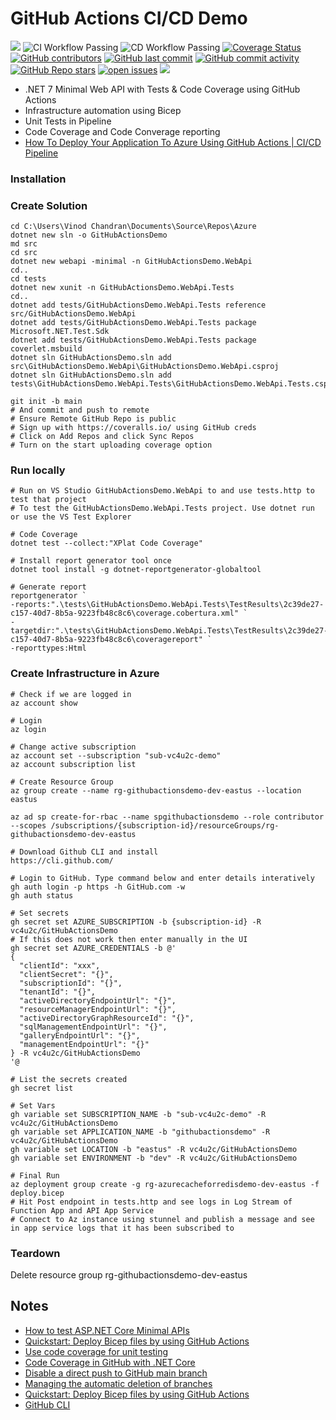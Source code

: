 # GitHub Actions CI/CD Demo

[![](https://img.shields.io/github/actions/workflow/status/vc4u2c/GitHubActionsDemo/ci-workflow.yml?branch=main)](https://github.com/vc4u2c/GitHubActionsDemo/actions?query=branch%3Amain)
![CI Workflow Passing](https://github.com/vc4u2c/GitHubActionsDemo/actions/workflows/ci-workflow.yml/badge.svg)
![CD Workflow Passing](https://github.com/vc4u2c/GitHubActionsDemo/actions/workflows/cd-workflow.yml/badge.svg)
[![Coverage Status](https://coveralls.io/repos/github/vc4u2c/GitHubActionsDemo/badge.svg?branch=main)](https://coveralls.io/github/vc4u2c/GitHubActionsDemo?branch=main)
[![GitHub contributors](https://img.shields.io/github/contributors/vc4u2c/GitHubActionsDemo)](https://github.com/vc4u2c/GitHubActionsDemo/graphs/contributors)
[![GitHub last commit](https://img.shields.io/github/last-commit/vc4u2c/GitHubActionsDemo)](https://github.com/vc4u2c/GitHubActionsDemo)
[![GitHub commit activity](https://img.shields.io/github/commit-activity/m/vc4u2c/GitHubActionsDemo)](https://github.com/vc4u2c/GitHubActionsDemo/graphs/commit-activity)
[![GitHub Repo stars](https://img.shields.io/github/stars/vc4u2c/GitHubActionsDemo)](https://github.com/vc4u2c/GitHubActionsDemo/stargazers)
[![open issues](https://img.shields.io/github/issues/vc4u2c/GitHubActionsDemo)](https://github.com/vc4u2c/GitHubActionsDemo/issues)
![](https://img.shields.io/github/license/vc4u2c/GitHubActionsDemo)

- .NET 7 Minimal Web API with Tests & Code Coverage using GitHub Actions
- Infrastructure automation using Bicep
- Unit Tests in Pipeline
- Code Coverage and Code Converage reporting
- [How To Deploy Your Application To Azure Using GitHub Actions | CI/CD Pipeline](https://www.youtube.com/watch?v=QP0pi7xe24s)

### Installation

### Create Solution

```
cd C:\Users\Vinod Chandran\Documents\Source\Repos\Azure
dotnet new sln -o GitHubActionsDemo
md src
cd src
dotnet new webapi -minimal -n GitHubActionsDemo.WebApi
cd..
cd tests
dotnet new xunit -n GitHubActionsDemo.WebApi.Tests
cd..
dotnet add tests/GitHubActionsDemo.WebApi.Tests reference src/GitHubActionsDemo.WebApi
dotnet add tests/GitHubActionsDemo.WebApi.Tests package Microsoft.NET.Test.Sdk
dotnet add tests/GitHubActionsDemo.WebApi.Tests package coverlet.msbuild
dotnet sln GitHubActionsDemo.sln add src\GitHubActionsDemo.WebApi\GitHubActionsDemo.WebApi.csproj
dotnet sln GitHubActionsDemo.sln add tests\GitHubActionsDemo.WebApi.Tests\GitHubActionsDemo.WebApi.Tests.csproj

git init -b main
# And commit and push to remote
# Ensure Remote GitHub Repo is public
# Sign up with https://coveralls.io/ using GitHub creds
# Click on Add Repos and click Sync Repos
# Turn on the start uploading coverage option
```

### Run locally

```
# Run on VS Studio GitHubActionsDemo.WebApi to and use tests.http to test that project
# To test the GitHubActionsDemo.WebApi.Tests project. Use dotnet run or use the VS Test Explorer

# Code Coverage
dotnet test --collect:"XPlat Code Coverage"

# Install report generator tool once
dotnet tool install -g dotnet-reportgenerator-globaltool

# Generate report
reportgenerator `
-reports:".\tests\GitHubActionsDemo.WebApi.Tests\TestResults\2c39de27-c157-40d7-8b5a-9223fb48c8c6\coverage.cobertura.xml" `
-targetdir:".\tests\GitHubActionsDemo.WebApi.Tests\TestResults\2c39de27-c157-40d7-8b5a-9223fb48c8c6\coveragereport" `
-reporttypes:Html
```

### Create Infrastructure in Azure

```
# Check if we are logged in
az account show

# Login
az login

# Change active subscription
az account set --subscription "sub-vc4u2c-demo"
az account subscription list

# Create Resource Group
az group create --name rg-githubactionsdemo-dev-eastus --location eastus

az ad sp create-for-rbac --name spgithubactionsdemo --role contributor --scopes /subscriptions/{subscription-id}/resourceGroups/rg-githubactionsdemo-dev-eastus

# Download Github CLI and install
https://cli.github.com/

# Login to GitHub. Type command below and enter details interatively
gh auth login -p https -h GitHub.com -w
gh auth status

# Set secrets
gh secret set AZURE_SUBSCRIPTION -b {subscription-id} -R vc4u2c/GitHubActionsDemo
# If this does not work then enter manually in the UI
gh secret set AZURE_CREDENTIALS -b @'
{
  "clientId": "xxx",
  "clientSecret": "{}",
  "subscriptionId": "{}",
  "tenantId": "{}",
  "activeDirectoryEndpointUrl": "{}",
  "resourceManagerEndpointUrl": "{}",
  "activeDirectoryGraphResourceId": "{}",
  "sqlManagementEndpointUrl": "{}",
  "galleryEndpointUrl": "{}",
  "managementEndpointUrl": "{}"
} -R vc4u2c/GitHubActionsDemo
'@

# List the secrets created
gh secret list

# Set Vars
gh variable set SUBSCRIPTION_NAME -b "sub-vc4u2c-demo" -R vc4u2c/GitHubActionsDemo
gh variable set APPLICATION_NAME -b "githubactionsdemo" -R vc4u2c/GitHubActionsDemo
gh variable set LOCATION -b "eastus" -R vc4u2c/GitHubActionsDemo
gh variable set ENVIRONMENT -b "dev" -R vc4u2c/GitHubActionsDemo

# Final Run
az deployment group create -g rg-azurecacheforredisdemo-dev-eastus -f deploy.bicep
# Hit Post endpoint in tests.http and see logs in Log Stream of Function App and API App Service
# Connect to Az instance using stunnel and publish a message and see in app service logs that it has been subscribed to
```

### Teardown

Delete resource group rg-githubactionsdemo-dev-eastus

## Notes

- [How to test ASP.NET Core Minimal APIs](https://www.twilio.com/blog/test-aspnetcore-minimal-apis)
- [Quickstart: Deploy Bicep files by using GitHub Actions](https://learn.microsoft.com/en-us/azure/azure-resource-manager/bicep/deploy-github-actions?tabs=userlevel%2CCLI)
- [Use code coverage for unit testing](https://learn.microsoft.com/en-us/dotnet/core/testing/unit-testing-code-coverage?tabs=windows)
- [Code Coverage in GitHub with .NET Core](https://samlearnsazure.blog/2021/01/05/code-coverage-in-github-with-net-core/)
- [Disable a direct push to GitHub main branch](https://dev.to/pixiebrix/disable-a-direct-push-to-github-main-branch-8c2#:~:text=To%20create%20a%20branch%20protection,a%20pull%20request%20before%20merging)
- [Managing the automatic deletion of branches](https://docs.github.com/en/repositories/configuring-branches-and-merges-in-your-repository/configuring-pull-request-merges/managing-the-automatic-deletion-of-branches)
- [Quickstart: Deploy Bicep files by using GitHub Actions](https://learn.microsoft.com/en-us/azure/azure-resource-manager/bicep/deploy-github-actions?tabs=userlevel%2CCLI)
- [GitHub CLI](https://cli.github.com/)
